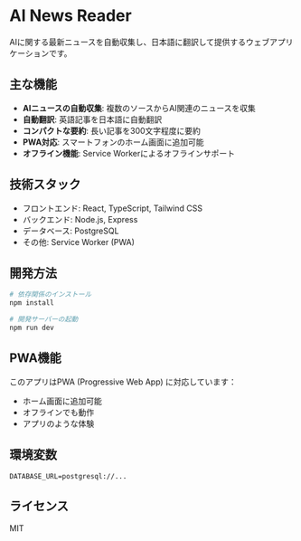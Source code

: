 # AI News Reader

AIに関する最新ニュースを自動収集し、日本語に翻訳して提供するウェブアプリケーションです。

## 主な機能

- **AIニュースの自動収集**: 複数のソースからAI関連のニュースを収集
- **自動翻訳**: 英語記事を日本語に自動翻訳
- **コンパクトな要約**: 長い記事を300文字程度に要約
- **PWA対応**: スマートフォンのホーム画面に追加可能
- **オフライン機能**: Service Workerによるオフラインサポート

## 技術スタック

- フロントエンド: React, TypeScript, Tailwind CSS
- バックエンド: Node.js, Express
- データベース: PostgreSQL
- その他: Service Worker (PWA)

## 開発方法

```bash
# 依存関係のインストール
npm install

# 開発サーバーの起動
npm run dev
```

## PWA機能

このアプリはPWA (Progressive Web App) に対応しています：

- ホーム画面に追加可能
- オフラインでも動作
- アプリのような体験

## 環境変数

```
DATABASE_URL=postgresql://...
```

## ライセンス

MIT
